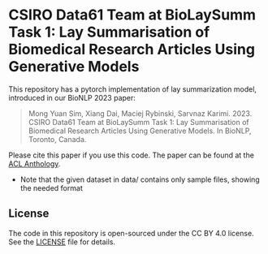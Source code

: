 # CSIRO Data61 Team at BioLaySumm Task 1: Lay Summarisation of Biomedical Research Articles Using Generative Models

This repository has a pytorch implementation of lay summarization model, introduced in our BioNLP 2023 paper:

> Mong Yuan Sim, Xiang Dai, Maciej Rybinski, Sarvnaz Karimi. 2023. CSIRO Data61 Team at BioLaySumm Task 1: Lay Summarisation of Biomedical Research Articles Using Generative Models. In BioNLP, Toronto, Canada.

Please cite this paper if you use this code. The paper can be found at the [ACL Anthology](https://aclanthology.org/2023.bionlp-1.68/).

* Note that the given dataset in data/ contains only sample files, showing the needed format

## License
The code in this repository is open-sourced under the CC BY 4.0 license. See the
[LICENSE](LICENSE) file for details.